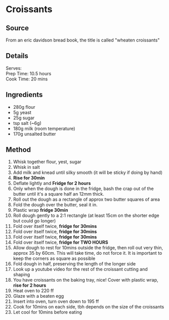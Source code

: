 # Croissants

## Source
From an eric davidson bread book, the title is called "wheaten croissants"

<!-- TODO image ![alt-text](./pictures/pic.jpeg) -->

## Details
Serves: \
Prep Time:  10.5 hours\
Cook Time:  20 mins

## Ingredients
- 280g flour
- 5g yeast
- 25g sugar
- tsp salt (~6g)
- 180g milk (room temperature)
- 170g unsalted butter

## Method
1. Whisk together flour, yest, sugar
1. Whisk in salt
1. Add milk and knead until silky smooth (it will be sticky if doing by hand)
1. **Rise for 30min**
1. Deflate lightly and **Fridge for 2 hours**
1. Only when the dough is done in the fridge, bash the crap out of the butter until it's a square half an 12mm thick.
1. Roll out the dough as a rectangle of approx two butter squares of area
1. Fold the dough over the butter, seal it in.
1. Plastic wrap **fridge 30min**
1. Roll dough gently to a 2:1 rectangle (at least 15cm on the shorter edge but could go longer)
1. Fold over itself twice, **fridge for 30mins**
1. Fold over itself twice, **fridge for 30mins**
1. Fold over itself twice, **fridge for 30mins**
1. Fold over itself twice, **fridge for TWO HOURS**
1. Allow dough to rest for 10mins outside the fridge, then roll out very thin, approx 35 by 60cm. This will take time, do not force it. It is important to keep the corners as square as possible
1. Fold dough in half, preserving the length of the longer side
1. Look up a youtube video for the rest of the croissant cutting and shaping
1. You have croissants on the baking tray, nice! Cover with plastic wrap, **rise for 2 hours**
1. Heat oven to 220 ff
1. Glaze with a beaten egg
1. Insert into oven, turn oven down to 195 ff
1. Cook for 10mins on each side, tbh depends on the size of the croissants
1. Let cool for 10mins before eating




